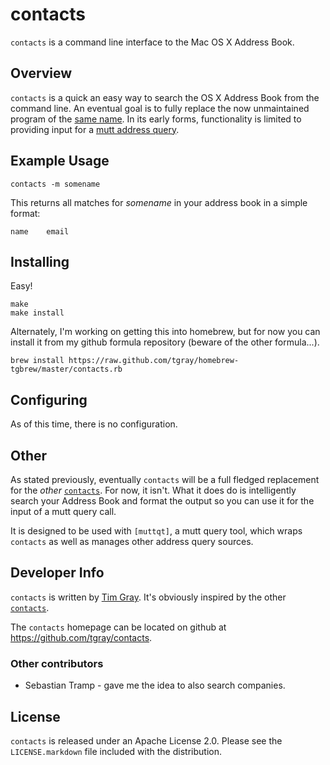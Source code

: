 # contacts #

`contacts` is a command line interface to the Mac OS X Address Book.

## Overview ##

`contacts` is a quick an easy way to search the OS X Address Book from the command line.  An eventual goal is to fully replace the now unmaintained program of the [same name][theotherguy].  In its early forms, functionality is limited to providing input for a [mutt address query][muttquerydoc].

[theotherguy]: http://gnufoo.org/contacts/
[muttquerydoc]: http://dev.mutt.org/trac/wiki/QueryCommand

## Example Usage ##

    contacts -m somename

This returns all matches for *somename* in your address book in a simple format:

    name    email


## Installing ##

Easy!

    make
    make install

Alternately, I'm working on getting this into homebrew, but for now you can install it from my github formula repository (beware of the other formula...).

    brew install https://raw.github.com/tgray/homebrew-tgbrew/master/contacts.rb

## Configuring ##

As of this time, there is no configuration.

## Other ##

As stated previously, eventually `contacts` will be a full fledged replacement for the *other* [`contacts`][theotherguy].  For now, it isn't.  What it does do is intelligently search your Address Book and format the output so you can use it for the input of a mutt query call.

It is designed to be used with `[muttqt]`, a mutt query tool, which wraps `contacts` as well as manages other address query sources.

[muttqt]: https://github.com/tgray/muttqt

## Developer Info ##

`contacts` is written by [Tim Gray][tggit].  It's obviously inspired by the other [`contacts`][theotherguy].

The `contacts` homepage can be located on github at <https://github.com/tgray/contacts>.

[tggit]: https://github.com/tgray

### Other contributors ###

- Sebastian Tramp - gave me the idea to also search companies.

## License ##

`contacts` is released under an Apache License 2.0.  Please see the `LICENSE.markdown` file included with the distribution.
